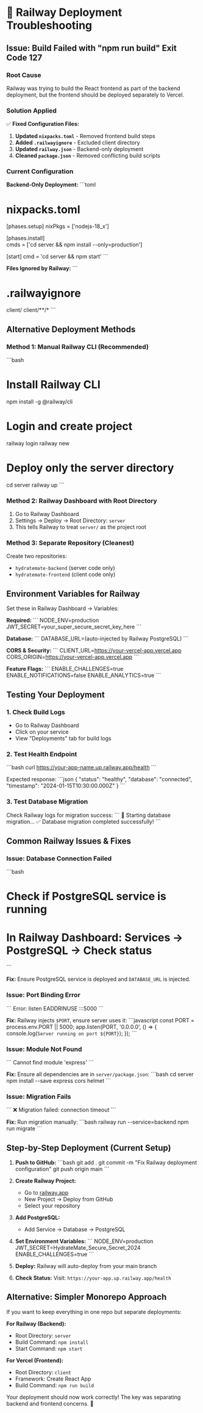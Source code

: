 # 🔧 Railway Deployment Troubleshooting

## Issue: Build Failed with "npm run build" Exit Code 127

### Root Cause
Railway was trying to build the React frontend as part of the backend deployment, but the frontend should be deployed separately to Vercel.

### Solution Applied
✅ **Fixed Configuration Files:**

1. **Updated `nixpacks.toml`** - Removed frontend build steps
2. **Added `.railwayignore`** - Excluded client directory
3. **Updated `railway.json`** - Backend-only deployment
4. **Cleaned `package.json`** - Removed conflicting build scripts

### Current Configuration

**Backend-Only Deployment:**
\`\`\`toml
# nixpacks.toml
[phases.setup]
nixPkgs = ['nodejs-18_x']

[phases.install]  
cmds = ['cd server && npm install --only=production']

[start]
cmd = 'cd server && npm start'
\`\`\`

**Files Ignored by Railway:**
\`\`\`
# .railwayignore
client/
client/**/*
\`\`\`

## Alternative Deployment Methods

### Method 1: Manual Railway CLI (Recommended)
\`\`\`bash
# Install Railway CLI
npm install -g @railway/cli

# Login and create project
railway login
railway new

# Deploy only the server directory
cd server
railway up
\`\`\`

### Method 2: Railway Dashboard with Root Directory
1. Go to Railway Dashboard
2. Settings → Deploy → Root Directory: `server`
3. This tells Railway to treat `server/` as the project root

### Method 3: Separate Repository (Cleanest)
Create two repositories:
- `hydratemate-backend` (server code only)
- `hydratemate-frontend` (client code only)

## Environment Variables for Railway

Set these in Railway Dashboard → Variables:

**Required:**
\`\`\`
NODE_ENV=production
JWT_SECRET=your_super_secure_secret_key_here
\`\`\`

**Database:**
\`\`\`
DATABASE_URL=(auto-injected by Railway PostgreSQL)
\`\`\`

**CORS & Security:**
\`\`\`
CLIENT_URL=https://your-vercel-app.vercel.app
CORS_ORIGIN=https://your-vercel-app.vercel.app
\`\`\`

**Feature Flags:**
\`\`\`
ENABLE_CHALLENGES=true
ENABLE_NOTIFICATIONS=false
ENABLE_ANALYTICS=true
\`\`\`

## Testing Your Deployment

### 1. Check Build Logs
- Go to Railway Dashboard
- Click on your service
- View "Deployments" tab for build logs

### 2. Test Health Endpoint
\`\`\`bash
curl https://your-app-name.up.railway.app/health
\`\`\`

Expected response:
\`\`\`json
{
  "status": "healthy",
  "database": "connected",
  "timestamp": "2024-01-15T10:30:00.000Z"
}
\`\`\`

### 3. Test Database Migration
Check Railway logs for migration success:
\`\`\`
🚀 Starting database migration...
✅ Database migration completed successfully!
\`\`\`

## Common Railway Issues & Fixes

### Issue: Database Connection Failed
\`\`\`bash
# Check if PostgreSQL service is running
# In Railway Dashboard: Services → PostgreSQL → Check status
\`\`\`

**Fix:** Ensure PostgreSQL service is deployed and `DATABASE_URL` is injected.

### Issue: Port Binding Error
\`\`\`
Error: listen EADDRINUSE :::5000
\`\`\`

**Fix:** Railway injects `$PORT`, ensure server uses it:
\`\`\`javascript
const PORT = process.env.PORT || 5000;
app.listen(PORT, '0.0.0.0', () => {
  console.log(`Server running on port ${PORT}`);
});
\`\`\`

### Issue: Module Not Found
\`\`\`
Cannot find module 'express'
\`\`\`

**Fix:** Ensure all dependencies are in `server/package.json`:
\`\`\`bash
cd server
npm install --save express cors helmet
\`\`\`

### Issue: Migration Fails
\`\`\`
❌ Migration failed: connection timeout
\`\`\`

**Fix:** Run migration manually:
\`\`\`bash
railway run --service=backend npm run migrate
\`\`\`

## Step-by-Step Deployment (Current Setup)

1. **Push to GitHub:**
   \`\`\`bash
   git add .
   git commit -m "Fix Railway deployment configuration"
   git push origin main
   \`\`\`

2. **Create Railway Project:**
   - Go to [railway.app](https://railway.app)
   - New Project → Deploy from GitHub
   - Select your repository

3. **Add PostgreSQL:**
   - Add Service → Database → PostgreSQL

4. **Set Environment Variables:**
   \`\`\`
   NODE_ENV=production
   JWT_SECRET=HydrateMate_Secure_Secret_2024
   ENABLE_CHALLENGES=true
   \`\`\`

5. **Deploy:**
   Railway will auto-deploy from your main branch

6. **Check Status:**
   Visit: `https://your-app.up.railway.app/health`

## Alternative: Simpler Monorepo Approach

If you want to keep everything in one repo but separate deployments:

**For Railway (Backend):**
- Root Directory: `server`
- Build Command: `npm install`
- Start Command: `npm start`

**For Vercel (Frontend):**  
- Root Directory: `client`
- Framework: Create React App
- Build Command: `npm run build`

Your deployment should now work correctly! The key was separating backend and frontend concerns. 🚀
